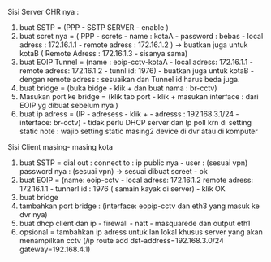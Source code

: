 Sisi Server CHR nya : 
1. buat SSTP = (PPP - SSTP SERVER - enable )
2. buat scret nya = ( PPP - screts - name : kotaA - password : bebas - local adress : 172.16.1.1 -
remote adress : 172.16.1.2 ) -> buatkan juga untuk kotaB ( Remote Adress : 172.16.1.3 - sisanya sama)
3. buat EOIP Tunnel = (name : eoip-cctv-kotaA - local adress: 172.16.1.1 - remote adress: 172.16.1.2 - tunnl id: 1976) - buatkan juga untuk kotaB - dengan remote adress : sesuaikan dan Tunnel id harus beda juga.
4. buat bridge = (buka bidge - klik + dan buat nama : br-cctv)
5. Masukan port ke bridge = (klik tab port - klik + masukan interface : dari EOIP yg dibuat sebelum nya )
6. buat ip adress = (IP - adresess - klik + - adresss : 192.168.3.1/24 - interface: br-cctv) - tidak perlu DHCP server dan Ip poll krn di setting static note : wajib setting static masing2 device di dvr atau di komputer 


Sisi Client masing- masing kota 
1. buat SSTP = dial out : connect to : ip public nya - user : (sesuai vpn) password nya : (sesuai vpn) -> sesuai dibuat screet - ok
2. buat EOIP = (name: eoip-cctv - local adress: 172.16.1.2 remote adress: 172.16.1.1 - tunnerl id : 1976 ( samain kayak di server) - klik OK
3. buat bridge
4. tambahkan port bridge : (interface: eopip-cctv dan eth3 yang masuk ke dvr nya)
5. buat dhcp client dan ip - firewall - natt - masquarede dan output eth1
6. opsional = tambahkan ip adress untuk lan lokal khusus server yang akan menampilkan cctv (/ip route add dst-address=192.168.3.0/24 gateway=192.168.4.1)

